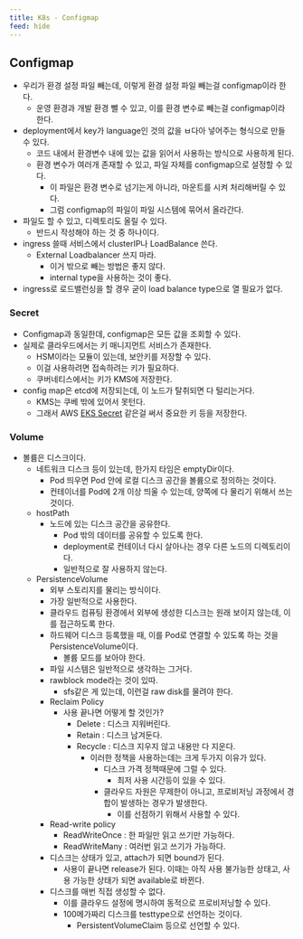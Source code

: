 ```yaml
---
title: K8s - Configmap
feed: hide
---
```

## Configmap
- 우리가 환경 설정 파일 빼는데, 이렇게 환경 설정 파일 빼는걸 configmap이라 한다.
	- 운영 환경과 개발 환경 뺄 수 있고, 이를 환경 변수로 빼는걸 configmap이라 한다.
- deployment에서 key가 language인 것의 값을 ㅂ다아 넣어주는 형식으로 만들 수 있다.
	- 코드 내에서 환경변수 내에 있는 값을 읽어서 사용하는 방식으로 사용하게 된다.
	- 환경 변수가 여러개 존재할 수 있고, 파일 자체를 configmap으로 설정할 수 있다.
		- 이 파일은 환경 변수로 넘기는게 아니라, 마운트를 시켜 처리해버릴 수 있다.
		- 그럼 configmap의 파일이 파일 시스템에 묶어서 올라간다.
- 파일도 할 수 있고, 디렉토리도 올릴 수 있다.
	- 반드시 작성해야 하는 것 중 하나이다.
- ingress 쓸때 서비스에서 clusterIP나 LoadBalance 쓴다.
	- External Loadbalancer 쓰지 마라.
		- 이거 밖으로 빼는 방법은 좋지 않다.
		- internal type을 사용하는 것이 좋다.
- ingress로 로드밸런싱을 할 경우 굳이 load balance type으로 열 필요가 없다.

### Secret
- Configmap과 동일한데, configmap은 모든 값을 조회할 수 있다.
- 실제로 클라우드에서는 키 매니지먼트 서비스가 존재한다.
	- HSM이라는 모듈이 있는데, 보안키를 저장할 수 있다.
	- 이걸 사용하려면 접속하려는 키가 필요하다.
	- 쿠버네티스에서는 키가 KMS에 저장한다.
- config map은 etcd에 저장되는데, 이 노드가 탈취되면 다 털리는거다.
	- KMS는 쿠베 밖에 있어서 못턴다.
	- 그래서 AWS [EKS Secret]([https://docs.aws.amazon.com/secretsmanager/latest/userguide/security-encryption.html](https://docs.aws.amazon.com/secretsmanager/latest/userguide/security-encryption.html)) 같은걸 써서 중요한 키 등을 저장한다.

### Volume
- 볼륨은 디스크이다.
	- 네트워크 디스크 등이 있는데, 한가지 타임은 emptyDir이다.
		- Pod 띄우면 Pod 안에 로컬 디스크 공간을 볼륨으로 정의하는 것이다.
		- 컨테이너를 Pod에 2개 이상 띄울 수 있는데, 양쪽에 다 물리기 위해서 쓰는 것이다.
	- hostPath
		- 노드에 있는 디스크 공간을 공유한다.
			- Pod 밖의 데이터를 공유할 수 있도록 한다.
			- deployment로 컨테이너 다시 살아나는 경우 다른 노드의 디렉토리이다.
			- 일반적으로 잘 사용하지 않는다.
	- PersistenceVolume
		- 외부 스토리지를 물리는 방식이다.
		- 가장 일반적으로 사용한다.
		- 클라우드 컴퓨팅 환경에서 외부에 생성한 디스크는 원래 보이지 않는데, 이를 접근하도록 한다.
		- 하드웨어 디스크 등록했을 때, 이를 Pod로 연결할 수 있도록 하는 것을 PersistenceVolume이다.
			- 볼륨 모드를 보아야 한다.
		- 파일 시스템은 일반적으로 생각하는 그거다.
		- rawblock mode라는 것이 있따.
			- sfs같은 게 있는데, 이런걸 raw disk를 물려야 한다.
		- Reclaim Policy
			- 사용 끝나면 어떻게 할 것인가?
				- Delete : 디스크 지워버린다.
				- Retain : 디스크 남겨둔다.
				- Recycle : 디스크 지우지 않고 내용만 다 지운다.
					- 이러한 정책을 사용하는데는 크게 두가지 이유가 있다.
						- 디스크 가격 정책때문에 그럴 수 있다.
							- 최저 사용 시간등이 있을 수 있다.
						- 클라우드 자원은 무제한이 아니고, 프로비저닝 과정에서 경합이 발생하는 경우가 발생한다.
							- 이를 선점하기 위해서 사용할 수 있다.
		- Read-write policy
			- ReadWriteOnce : 한 파일만 읽고 쓰기만 가능하다.
			- ReadWriteMany : 여러번 읽고 쓰기가 가능하다.
		- 디스크는 상태가 있고, attach가 되면 bound가 된다.
			- 사용이 끝나면 release가 된다. 이때는 아직 사용 불가능한 상태고, 사용 가능한 상태가 되면 available로 바뀐다.
		- 디스크를 매번 직접 생성할 수 없다.
			- 이를 클라우드 설정에 명시하여 동적으로 프로비저닝할 수 있다.
			- 100메가짜리 디스크를 testtype으로 선언하는 것이다.
				- PersistentVolumeClaim 등으로 선언할 수 있다.
